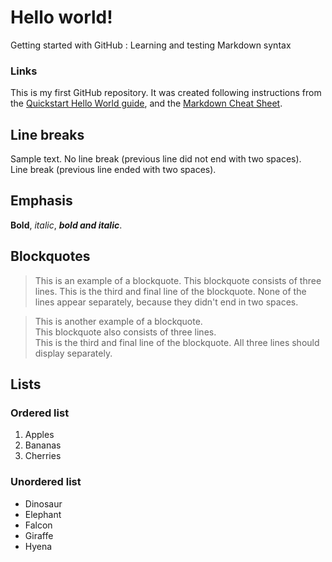 # Hello world!  

Getting started with GitHub : Learning and testing Markdown syntax  
### Links  
This is my first GitHub repository. It was created following instructions from the [Quickstart Hello World guide](https://docs.github.com/en/get-started/quickstart/hello-world), and the [Markdown Cheat Sheet](https://www.markdownguide.org/cheat-sheet/).  
## Line breaks  
Sample text.
No line break (previous line did not end with two spaces).  
Line break (previous line ended with two spaces).
## Emphasis  
**Bold**, *italic*, ***bold and italic***.
## Blockquotes  
> This is an example of a blockquote.
> This blockquote consists of three lines.
> This is the third and final line of the blockquote. None of the lines appear separately, because they didn't end in two spaces.  
  
> This is another example of a blockquote.  
> This blockquote also consists of three lines.  
> This is the third and final line of the blockquote. All three lines should display separately.  
## Lists  
### Ordered list
1. Apples
2. Bananas
3. Cherries
### Unordered list
- Dinosaur
- Elephant
- Falcon
- Giraffe
- Hyena
